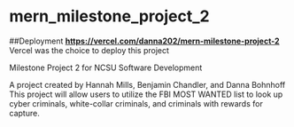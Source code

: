 # mern_milestone_project_2

##Deployment
**https://vercel.com/danna202/mern-milestone-project-2**
Vercel was the choice to deploy this project

Milestone Project 2 for NCSU Software Development

A project created by Hannah Mills, Benjamin Chandler, and Danna Bohnhoff
This project will allow users to utilize the FBI MOST WANTED list to look up cyber criminals, white-collar criminals, and criminals with rewards for capture.


